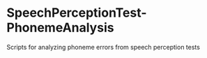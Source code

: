 # SpeechPerceptionTest-PhonemeAnalysis
Scripts for analyzing phoneme errors from speech perception tests
